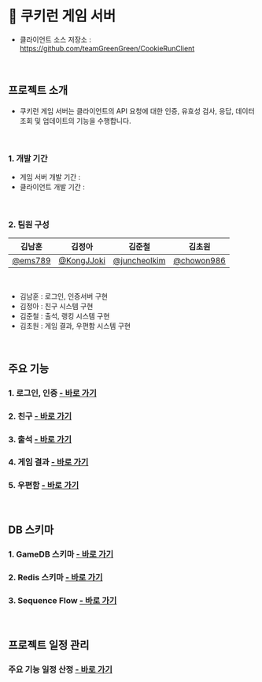 # 🍪 쿠키런 게임 서버

- 클라이언트 소스 저장소 : https://github.com/teamGreenGreen/CookieRunClient
<br/>

## 프로젝트 소개
- 쿠키런 게임 서버는 클라이언트의 API 요청에 대한 인증, 유효성 검사, 응답, 데이터 조회 및 업데이트의 기능을 수행합니다.
<br/>

### 1. 개발 기간
- 게임 서버 개발 기간 :
- 클라이언트 개발 기간 :
<br/>

### 2. 팀원 구성
|김남훈|김정아|김준철|김초원|
|---|---|---|---|
|[@ems789](https://github.com/ems789)|[@KongJJoki](https://github.com/KongJJoki)|[@juncheolkim](https://github.com/juncheolkim)|[@chowon986](https://github.com/chowon986)|
<br/>

- 김남훈 : 로그인, 인증서버 구현
- 김정아 : 친구 시스템 구현
- 김준철 : 출석, 랭킹 시스템 구현
- 김초원 : 게임 결과, 우편함 시스템 구현
<br/>

## 주요 기능
### 1. 로그인, 인증 [ - 바로 가기](https://github.com/teamGreenGreen/CookieRunAPIServer/wiki/%EB%A1%9C%EA%B7%B8%EC%9D%B8%2C-%EC%9D%B8%EC%A6%9D)
### 2. 친구 [ - 바로 가기](https://github.com/teamGreenGreen/CookieRunAPIServer/wiki/%EC%B9%9C%EA%B5%AC-%EC%8B%9C%EC%8A%A4%ED%85%9C)
### 3. 출석 [ - 바로 가기](https://github.com/teamGreenGreen/CookieRunAPIServer/wiki/%EC%B6%9C%EC%84%9D%EB%B6%80)
### 4. 게임 결과 [ - 바로 가기](https://github.com/teamGreenGreen/CookieRunAPIServer/wiki/%EA%B2%8C%EC%9E%84-%EA%B2%B0%EA%B3%BC)
### 5. 우편함 [ - 바로 가기](https://github.com/teamGreenGreen/CookieRunAPIServer/wiki/%EC%9A%B0%ED%8E%B8%ED%95%A8)
<br/>

## DB 스키마
### 1. GameDB 스키마 [ - 바로 가기](https://github.com/teamGreenGreen/CookieRunAPIServer/wiki/DB-%EC%8A%A4%ED%82%A4%EB%A7%88)
### 2. Redis 스키마 [ - 바로 가기](https://github.com/teamGreenGreen/CookieRunAPIServer/wiki/Redis-KEY-%EC%BB%A8%EB%B2%A4%EC%85%98)
### 3. Sequence Flow [- 바로 가기](https://github.com/teamGreenGreen/CookieRunAPIServer/wiki/Sequence-Flow)
<br/>

## 프로젝트 일정 관리
### 주요 기능 일정 산정 [ - 바로 가기](https://github.com/teamGreenGreen/CookieRunAPIServer/wiki/%EC%A3%BC%EC%9A%94-%EA%B8%B0%EB%8A%A5)
